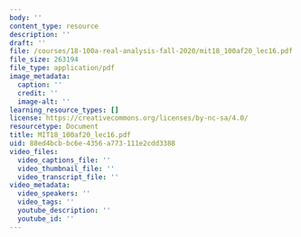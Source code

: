```yaml
---
body: ''
content_type: resource
description: ''
draft: ''
file: /courses/18-100a-real-analysis-fall-2020/mit18_100af20_lec16.pdf
file_size: 263194
file_type: application/pdf
image_metadata:
  caption: ''
  credit: ''
  image-alt: ''
learning_resource_types: []
license: https://creativecommons.org/licenses/by-nc-sa/4.0/
resourcetype: Document
title: MIT18_100af20_lec16.pdf
uid: 88ed4bcb-bc6e-4356-a773-111e2cdd3388
video_files:
  video_captions_file: ''
  video_thumbnail_file: ''
  video_transcript_file: ''
video_metadata:
  video_speakers: ''
  video_tags: ''
  youtube_description: ''
  youtube_id: ''
---
```

